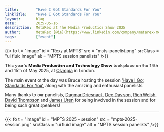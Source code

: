 ```yaml
---
title:        "Have I Got Standards For You"
linkTitle:    "Have I Got Standards For You"
layout:       blog
date:         2025-05-16
description:  MetaRex at the Media Production Show 2025
author:       MetaRex [@in](https://www.linkedin.com/company/metarex-media)
tags:         ["event"]
---
```




{{< fo t = "image"
  id    = "Rexy at MPTS"
  src   = "mpts-panelist.png"
  srcClass = "ui fluid image"
  alt = "MPTS session panelists"
/>}}


This year's **Media Production and Technology Show** took place on the 14th and 15th of May 2025, at [Olympia] in London. 

The main event of the day was Bruce hosting the session ['Have I Got Standards For You'], along with the amazing and enthusiast panelists. 

Many thanks to our panelists, [Dagmar Driesnack][DD], [Dee Davison][Dee], [Rich Welsh][RW], [David Thompson][DT] and [James Uren][JU] for being involved in the session and for being such great speakers! 

-----

{{< fo t = "image"
  id    = "MPTS 2025 - session"
  src   = "mpts-2025-session.png"
  srcClass = "ui fluid image"
  alt = "MPTS session panelists"
/>}}




['Have I Got Standards For You']:   https://www.mediaproductionshow.com/programme
[Olympia]:  https://www.mediaproductionshow.com
[DD]:   https://de.linkedin.com/in/dagmar-driesnack-67b37770
[Dee]:  https://uk.linkedin.com/in/deedavison?trk=public_post_feed-actor-name
[RW]:   https://www.smpte.org/about/board-rich-welsh
[DT]:   https://www.thedpp.com/team/david-thompson
[JU]:   https://uk.linkedin.com/in/juren